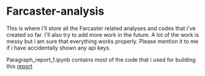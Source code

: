 # Farcaster-analysis


This is where i'll store all the Farcaster related analyses and codes that i've created so far. I'll also try to add more work in the future. A lot of the work is messy but i am sure that everything works properly. Please mention it to me if i have accidentally shown any api keys. 


Paragraph_report_1.ipynb contains most of the code that i used for building this [report](https://paragraph.xyz/@yesyes/farcaster-network-analysis)

